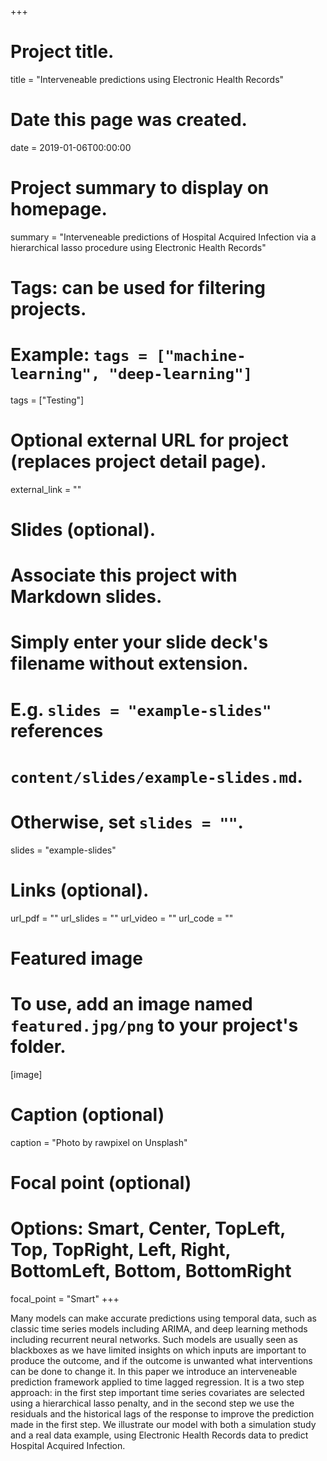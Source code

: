 +++
# Project title.
title = "Interveneable predictions using Electronic Health Records"

# Date this page was created.
date = 2019-01-06T00:00:00

# Project summary to display on homepage.
summary = "Interveneable predictions of Hospital Acquired Infection via a hierarchical lasso procedure using Electronic Health Records"

# Tags: can be used for filtering projects.
# Example: `tags = ["machine-learning", "deep-learning"]`
tags = ["Testing"]

# Optional external URL for project (replaces project detail page).
external_link = ""

# Slides (optional).
#   Associate this project with Markdown slides.
#   Simply enter your slide deck's filename without extension.
#   E.g. `slides = "example-slides"` references 
#   `content/slides/example-slides.md`.
#   Otherwise, set `slides = ""`.
slides = "example-slides"

# Links (optional).
url_pdf = ""
url_slides = ""
url_video = ""
url_code = ""


# Featured image
# To use, add an image named `featured.jpg/png` to your project's folder. 
[image]
  # Caption (optional)
  caption = "Photo by rawpixel on Unsplash"
  
  # Focal point (optional)
  # Options: Smart, Center, TopLeft, Top, TopRight, Left, Right, BottomLeft, Bottom, BottomRight
  focal_point = "Smart"
+++




Many models can make accurate predictions using temporal data, such as classic time series models including ARIMA, and deep learning methods including recurrent neural networks. Such models are usually seen as blackboxes as we have limited insights on which inputs are important to produce the outcome, and if the outcome is unwanted what interventions can be done to change it. In this paper we introduce an interveneable prediction framework applied to time lagged regression. It is a two step approach: in the first step important time series covariates are selected using a hierarchical lasso penalty, and in the second step we use the residuals and the historical lags of the response to improve the prediction made in the first step. We illustrate our model with both a simulation study and a real data example, using Electronic Health Records data to predict Hospital Acquired Infection.
